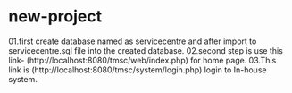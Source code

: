 # new-project

01.first create database named as servicecentre and after import to servicecentre.sql file into the created database.
02.second step is use this link- (http://localhost:8080/tmsc/web/index.php) for home page.
03.This link is (http://localhost:8080/tmsc/system/login.php) login to In-house system. 
